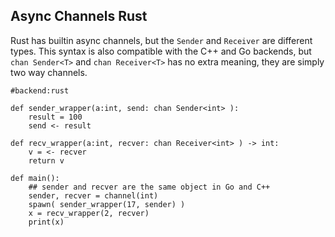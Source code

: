 Async Channels Rust
-----

Rust has builtin async channels, but the `Sender` and `Receiver` are different types.
This syntax is also compatible with the C++ and Go backends, but `chan Sender<T>` and `chan Receiver<T>` has no extra meaning, they are simply two way channels.

```rusthon
#backend:rust

def sender_wrapper(a:int, send: chan Sender<int> ):
	result = 100
	send <- result

def recv_wrapper(a:int, recver: chan Receiver<int> ) -> int:
	v = <- recver
	return v

def main():
	## sender and recver are the same object in Go and C++
	sender, recver = channel(int)
	spawn( sender_wrapper(17, sender) )
	x = recv_wrapper(2, recver)
	print(x)
```